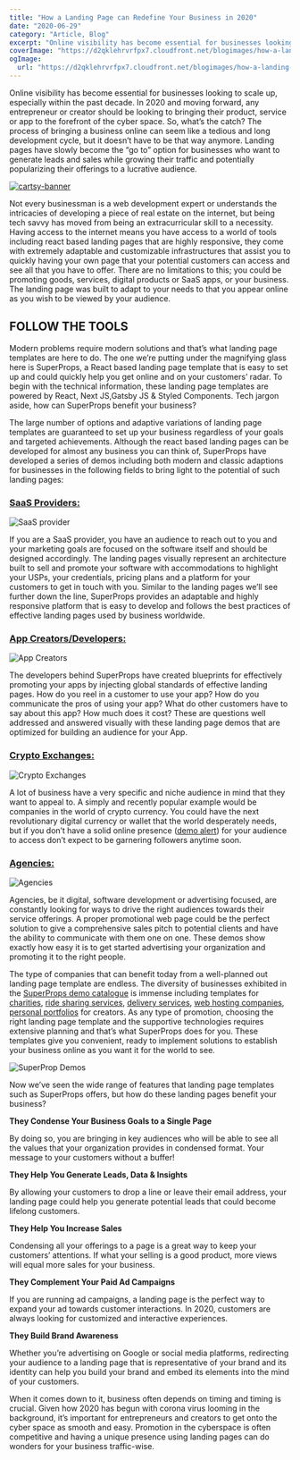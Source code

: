 ```yaml
---
title: "How a Landing Page can Redefine Your Business in 2020"
date: "2020-06-29"
category: "Article, Blog"
excerpt: "Online visibility has become essential for businesses looking to scale up, especially within the past decade. In 2020 and moving forward, any entrepreneur or creator should be looking to bringing their product, service or app to the forefront of the cyber space. So, what’s the catch? The process of bringing a business online can seem"
coverImage: "https://d2qklehrvrfpx7.cloudfront.net/blogimages/how-a-landing-page-can-redefine-your-business-home.jpg"
ogImage:
  url: "https://d2qklehrvrfpx7.cloudfront.net/blogimages/how-a-landing-page-can-redefine-your-business-home.jpg"
---
```


Online visibility has become essential for businesses looking to scale up, especially within the past decade. In 2020 and moving forward, any entrepreneur or creator should be looking to bringing their product, service or app to the forefront of the cyber space. So, what’s the catch? The process of bringing a business online can seem like a tedious and long development cycle, but it doesn’t have to be that way anymore. Landing pages have slowly become the “go to” option for businesses who want to generate leads and sales while growing their traffic and potentially popularizing their offerings to a lucrative audience.

[![cartsy-banner](https://d2qklehrvrfpx7.cloudfront.net/blogimages/cartsy-banner.jpg)](https://bit.ly/cartsyTheme)

Not every businessman is a web development expert or understands the intricacies of developing a piece of real estate on the internet, but being tech savvy has moved from being an extracurricular skill to a necessity. Having access to the internet means you have access to a world of tools including react based landing pages that are highly responsive, they come with extremely adaptable and customizable infrastructures that assist you to quickly having your own page that your potential customers can access and see all that you have to offer. There are no limitations to this; you could be promoting goods, services, digital products or SaaS apps, or your business. The landing page was built to adapt to your needs to that you appear online as you wish to be viewed by your audience.

## **FOLLOW THE TOOLS**

Modern problems require modern solutions and that’s what landing page templates are here to do. The one we’re putting under the magnifying glass here is SuperProps, a React based landing page template that is easy to set up and could quickly help you get online and on your customers’ radar. To begin with the technical information, these landing page templates are powered by React, Next JS,Gatsby JS & Styled Components. Tech jargon aside, how can SuperProps benefit your business?

The large number of options and adaptive variations of landing page templates are guaranteed to set up your business regardless of your goals and targeted achievements. Although the react based landing pages can be developed for almost any business you can think of, SuperProps have developed a series of demos including both modern and classic adaptions for businesses in the following fields to bring light to the potential of such landing pages:

### [**SaaS Providers:**](https://superprops-gatsby.now.sh/saasmodern)

![SaaS provider](http://d2qklehrvrfpx7.cloudfront.net/blogimages/how-a-landing-page-can-redefine-your-business-saas.png)

If you are a SaaS provider, you have an audience to reach out to you and your marketing goals are focused on the software itself and should be designed accordingly. The landing pages visually represent an architecture built to sell and promote your software with accommodations to highlight your USPs, your credentials, pricing plans and a platform for your customers to get in touch with you. Similar to the landing pages we’ll see further down the line, SuperProps provides an adaptable and highly responsive platform that is easy to develop and follows the best practices of effective landing pages used by business worldwide.

### [**App Creators/Developers:**](https://react-next-landing.redq.io/appmodern)

![App Creators](http://d2qklehrvrfpx7.cloudfront.net/blogimages/how-a-landing-page-can-redefine-your-business-app.png)

The developers behind SuperProps have created blueprints for effectively promoting your apps by injecting global standards of effective landing pages. How do you reel in a customer to use your app? How do you communicate the pros of using your app? What do other customers have to say about this app? How much does it cost? These are questions well addressed and answered visually with these landing page demos that are optimized for building an audience for your App.

### [**Crypto Exchanges:**](https://superprops-gatsby.now.sh/cryptomodern/)

![Crypto Exchanges](http://d2qklehrvrfpx7.cloudfront.net/blogimages/how-a-landing-page-can-redefine-your-business-crypto.png)

A lot of business have a very specific and niche audience in mind that they want to appeal to. A simply and recently popular example would be companies in the world of crypto currency. You could have the next revolutionary digital currency or wallet that the world desperately needs, but if you don’t have a solid online presence ([demo alert](https://superprops-gatsby.now.sh/cryptomodern)) for your audience to access don’t expect to be garnering followers anytime soon.

### [Agencies:](https://superprops-gatsby.now.sh/agencymodern/)

![Agencies](http://d2qklehrvrfpx7.cloudfront.net/blogimages/how-a-landing-page-can-redefine-your-business-agencies.png)

Agencies, be it digital, software development or advertising focused, are constantly looking for ways to drive the right audiences towards their service offerings. A proper promotional web page could be the perfect solution to give a comprehensive sales pitch to potential clients and have the ability to communicate with them one on one. These demos show exactly how easy it is to get started advertising your organization and promoting it to the right people.

The type of companies that can benefit today from a well-planned out landing page template are endless. The diversity of businesses exhibited in the [SuperProps demo catalogue](https://redq.io/react-next-landing) is immense including templates for [charities](https://superprops-gatsby.now.sh/charity/),
[ride sharing services](https://react-next-landing.redq.io/ride),
[delivery services](https://superprops-gatsby.now.sh/ride),
[web hosting companies](https://superprops-gatsby.now.sh/hosting),
[personal portfolios](https://react-next-landing.redq.io/portfolio) for creators. As any type of promotion, choosing the right landing page template and the supportive technologies requires extensive planning and that’s what SuperProps does for you. These templates give you convenient, ready to implement solutions to establish your business online as you want it for the world to see.

![SuperProp Demos](http://d2qklehrvrfpx7.cloudfront.net/blogimages/how-a-landing-page-can-redefine-your-business-final.png)

Now we’ve seen the wide range of features that landing page templates such as SuperProps offers, but how do these landing pages benefit your business?

**They Condense Your Business Goals to a Single Page**

By doing so, you are bringing in key audiences who will be able to see all the values that your organization provides in condensed format. Your message to your customers without a buffer!

**They Help You Generate Leads, Data & Insights**

By allowing your customers to drop a line or leave their email address, your landing page could help you generate potential leads that could become lifelong customers.

**They Help You Increase Sales**

Condensing all your offerings to a page is a great way to keep your customers’ attentions. If what your selling is a good product, more views will equal more sales for your business.

**They Complement Your Paid Ad Campaigns**

If you are running ad campaigns, a landing page is the perfect way to expand your ad towards customer interactions. In 2020, customers are always looking for customized and interactive experiences.

**They Build Brand Awareness**

Whether you’re advertising on Google or social media platforms, redirecting your audience to a landing page that is representative of your brand and its identity can help you build your brand and embed its elements into the mind of your customers.

When it comes down to it, business often depends on timing and timing is crucial. Given how 2020 has begun with corona virus looming in the background, it’s important for entrepreneurs and creators to get onto the cyber space as smooth and easy. Promotion in the cyberspace is often competitive and having a unique presence using landing pages can do wonders for your business traffic-wise.
